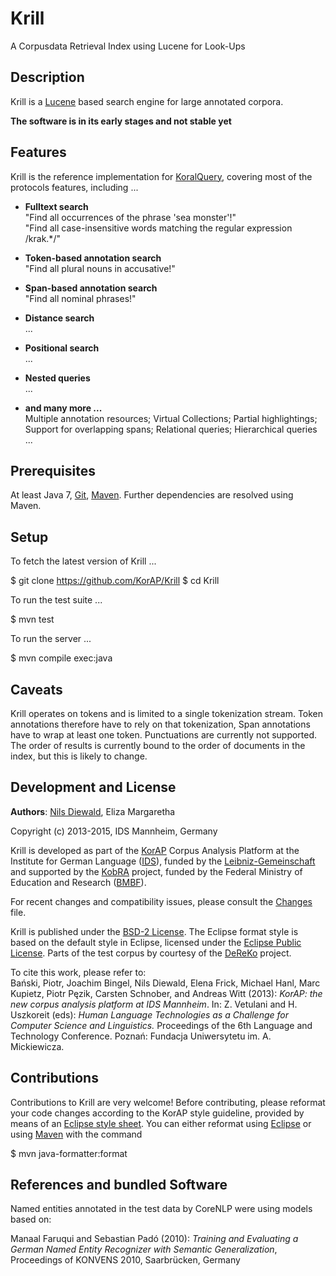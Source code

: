 # Krill

A Corpusdata Retrieval Index using Lucene for Look-Ups


## Description

Krill is a [Lucene](https://lucene.apache.org/) based search
engine for large annotated corpora.

**The software is in its early stages and not stable yet**


## Features

Krill is the reference implementation for
[KoralQuery](https://github.com/KorAP/Koral), covering
most of the protocols features, including ...

- **Fulltext search**<br>
  "Find all occurrences of the phrase 'sea monster'!"<br>
  "Find all case-insensitive words matching the regular expression /krak.*/"

- **Token-based annotation search**<br>
  "Find all plural nouns in accusative!"

- **Span-based annotation search**<br>
  "Find all nominal phrases!"

- **Distance search**<br>
  ...

- **Positional search**<br>
  ...

- **Nested queries**<br>
  ...

- **and many more ...**<br>
  Multiple annotation resources;
  Virtual Collections;
  Partial highlightings;
  Support for overlapping spans;
  Relational queries;
  Hierarchical queries ...


## Prerequisites

At least Java 7,
[Git](http://git-scm.com/),
[Maven](https://maven.apache.org/).
Further dependencies are resolved using Maven.


## Setup

To fetch the latest version of Krill ...

  $ git clone https://github.com/KorAP/Krill
  $ cd Krill

To run the test suite ...

  $ mvn test

To run the server ...

  $ mvn compile exec:java


## Caveats

Krill operates on tokens and is limited to a single tokenization stream.
Token annotations therefore have to rely on that tokenization,
Span annotations have to wrap at least one token.
Punctuations are currently not supported.
The order of results is currently bound to the order of documents in the
index, but this is likely to change.


## Development and License

**Authors**: [Nils Diewald](http://nils-diewald.de/), Eliza Margaretha

Copyright (c) 2013-2015, IDS Mannheim, Germany

Krill is developed as part of the [KorAP](https://korap.ids-mannheim.de/)
Corpus Analysis Platform at the Institute for German Language
([IDS](http://www1.ids-mannheim.de/)),
funded by the
[Leibniz-Gemeinschaft](http://www.leibniz-gemeinschaft.de/en/about-us/leibniz-competition/projekte-2011/2011-funding-line-2/)
and supported by the [KobRA](http://www.kobra.tu-dortmund.de) project,
funded by the Federal Ministry of Education and Research
([BMBF](http://www.bmbf.de/en/)).

For recent changes and compatibility issues, please consult the
[Changes](https://raw.githubusercontent.com/KorAP/Krill/master/Changes)
file.

Krill is published under the
[BSD-2 License](https://raw.githubusercontent.com/KorAP/Krill/master/LICENSE).
The Eclipse format style is based on the default style in Eclipse,
licensed under the [Eclipse Public License](http://www.eclipse.org/legal/epl-v10.html).
Parts of the test corpus by courtesy of the
[DeReKo](http://ids-mannheim.de/kl/projekte/korpora/) project.

To cite this work, please refer to:<br>
Bański, Piotr, Joachim Bingel, Nils Diewald, Elena Frick, Michael Hanl, Marc Kupietz, Piotr Pęzik, Carsten Schnober, and Andreas Witt (2013):
*KorAP: the new corpus analysis platform at IDS Mannheim*. In: Z. Vetulani and H. Uszkoreit (eds):
*Human Language Technologies as a Challenge for Computer Science and Linguistics.*
Proceedings of the 6th Language and Technology Conference. Poznań: Fundacja Uniwersytetu im. A. Mickiewicza. 


## Contributions

Contributions to Krill are very welcome!
Before contributing, please reformat your code changes according to the KorAP
style guideline, provided by means of an
[Eclipse style sheet](https://raw.githubusercontent.com/KorAP/Krill/master/korap-style.xml).
You can either reformat using [Eclipse](http://eclipse.org/) or using
[Maven](https://maven.apache.org/) with the command

  $ mvn java-formatter:format


## References and bundled Software

Named entities annotated in the test data by CoreNLP were using
models based on:

Manaal Faruqui and Sebastian Padó (2010):
*Training and Evaluating a German Named Entity Recognizer with Semantic Generalization*,
Proceedings of KONVENS 2010, Saarbrücken, Germany
